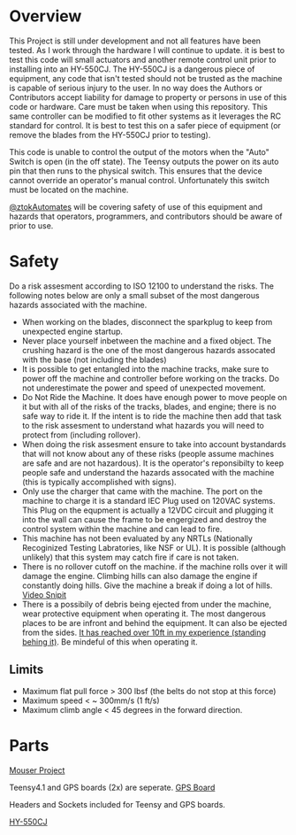 # Overview #
This Project is still under development and not all features have been tested. As I work through the hardware I will continue to update. it is best to test this code will small actuators and another remote control unit prior to installing into an HY-550CJ. The HY-550CJ is a dangerous piece of equipment, any code that isn't tested should not be trusted as the machine is capable of serious injury to the user. In no way does the Authors or Contributors accept liability for damage to property or persons in use of this code or hardware. Care must be taken when using this repository. This same controller can be modified to fit other systems as it leverages the RC standard for control. It is best to test this on a safer piece of equipment (or remove the blades from the HY-550CJ prior to testing). 

This code is unable to control the output of the motors when the "Auto" Switch is open (in the off state). The Teensy outputs the power on its auto pin that then runs to the physical switch. This ensures that the device cannot override an operator's manual control. Unfortunately this switch must be located on the machine. 

[@ztokAutomates](https://www.youtube.com/@ztokautomates) will be covering safety of use of this equipment and hazards that operators, programmers, and contributors should be aware of prior to use.   

# Safety #

Do a risk assesment according to ISO 12100 to understand the risks. The following notes below are only a small subset of the most dangerous hazards associated with the machine.

* When working on the blades, disconnect the sparkplug to keep from unexpected engine startup.
* Never place yourself inbetween the machine and a fixed object. The crushing hazard is the one of the most dangerous hazards assocated with the base (not including the blades)
* It is possible to get entangled into the machine tracks, make sure to power off the machine and controller before working on the tracks. Do not underestimate the power and speed of unexpected movement.
* Do Not Ride the Machine. It does have enough power to move people on it but with all of the risks of the tracks, blades, and engine; there is no safe way to ride it. If the intent is to ride the machine then add that task to the risk assesment to understand what hazards you will need to protect from (including rollover).
* When doing the risk assesment ensure to take into account bystandards that will not know about any of these risks (people assume machines are safe and are not hazardous). It is the operator's reponsibilty to keep people safe and understand the hazards assocated with the machine (this is typically accomplished with signs).
* Only use the charger that came with the machine. The port on the machine to charge it is a standard IEC Plug used on 120VAC systems. This Plug on the equpment is actually a 12VDC circuit and plugging it into the wall can cause the frame to be engergized and destroy the control system within the machine and can lead to fire.
* This machine has not been evaluated by any NRTLs (Nationally Recoginized Testing Labratories, like NSF or UL). It is possible (although unlikely) that this system may catch fire if care is not taken.
* There is no rollover cutoff on the machine. if the machine rolls over it will damage the engine. Climbing hills can also damage the engine if constantly doing hills. Give the machine a break if doing a lot of hills. [Video Snipit](https://www.youtube.com/watch?v=2dOWbkyhdJA&t=2900s)
* There is a possibily of debris being ejected from under the machine, wear protective equipment when operating it. The most dangerous places to be are infront and behind the equipment. It can also be ejected from the sides. [It has reached over 10ft in my experience (standing behing it)](https://www.youtube.com/watch?v=2dOWbkyhdJA&t=3720s). Be mindeful of this when operating it.

## Limits ##
* Maximum flat pull force > 300 lbsf (the belts do not stop at this force)
* Maximum speed < ~ 300mm/s (1 ft/s)
* Maximum climb angle < 45 degrees in the forward direction.  

# Parts #
 
 [Mouser Project](https://www.mouser.com/ProjectManager/ProjectDetail.aspx?AccessID=017e74ae19)

 Teensy4.1 and GPS boards (2x) are seperate.
 [GPS Board](https://www.sparkfun.com/products/16481)

 Headers and Sockets included for Teensy and GPS boards.

 [HY-550CJ](https://www.alibaba.com/product-detail/FREE-SHIPPING-CE-EPA-Remote-Control_1600909334029.html?spm=a2700.galleryofferlist.normal_offer.d_title.51b313a0xlqezM)
